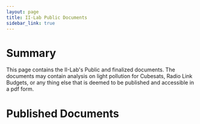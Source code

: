 ```yaml
---
layout: page 
title: II-Lab Public Documents
sidebar_link: true
---
```

# Summary 
This page contains the II-Lab's Public and finalized documents. The documents may contain analysis on light pollution for Cubesats, Radio Link Budgets, or any thing else that is deemed to be published and accessible in a pdf form. 

# Published Documents
<!-- MARKDOWN-AUTO-DOCS:START (CODE:src=https://github.com/InterplanetaryLab/communications/blob/main/README.md) -->
<!-- MARKDOWN-AUTO-DOCS:END -->
